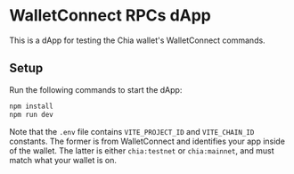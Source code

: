# WalletConnect RPCs dApp

This is a dApp for testing the Chia wallet's WalletConnect commands.

## Setup

Run the following commands to start the dApp:

```bash
npm install
npm run dev
```

Note that the `.env` file contains `VITE_PROJECT_ID` and `VITE_CHAIN_ID` constants. The former is from WalletConnect and identifies your app inside of the wallet. The latter is either `chia:testnet` or `chia:mainnet`, and must match what your wallet is on.
